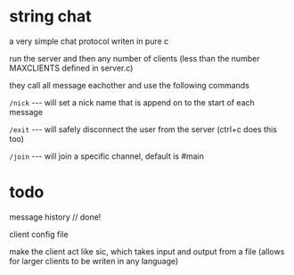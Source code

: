 # string chat 
a very simple chat protocol writen in pure c

run the server and then any number of clients (less than the number MAXCLIENTS defined in server.c)

they call all message eachother and use the following commands

`/nick` --- will set a nick name that is append on to the start of each message

`/exit` --- will safely disconnect the user from the server (ctrl+c does this too)

`/join` --- will join a specific channel, default is #main

# todo
message history // done!

client config file

make the client act like sic, which takes input and output from a file (allows for larger clients to be writen in any language)
